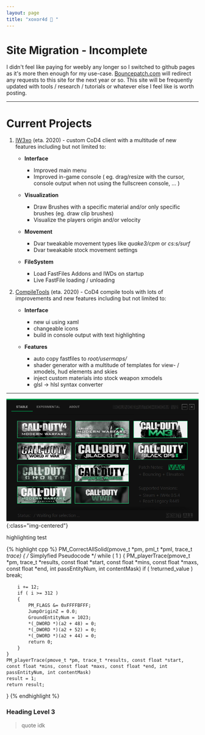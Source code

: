 ```yaml
---
layout: page
title: "xoxor4d 🥝 "
---
```


# Site Migration - Incomplete
I didn't feel like paying for weebly any longer so I switched to github pages as it's more then enough for my use-case.
[Bouncepatch.com](https://bouncepatch.com) will redirect any requests to this site for the next year or so. This site will be frequently updated with tools / research / tutorials or whatever else I feel like is worth posting.

---

# Current Projects
1. [IW3xo](/projects/iw3xo/) (eta. 2020) - custom CoD4 client with a multitude of new features including but not limited to:
   - __Interface__
	  + Improved main menu
	  + Improved in-game console ( eg. drag/resize with the cursor, console output when not using the fullscreen console, ... )
	  
   - __Visualization__ 
      + Draw Brushes with a specific material and/or only specific brushes (eg. draw clip brushes)
      + Visualize the players origin and/or velocity

   - __Movement__ 
      + Dvar tweakable movement types like _quake3/cpm_ or _cs:s/surf_
	  + Dvar tweakable stock movement settings

   - __FileSystem__
      + Load FastFiles Addons and IWDs on startup
	  + Live FastFile loading / unloading  


2. [CompileTools](/projects/cod4-compileTools/) (eta. 2020) - CoD4 compile tools with lots of improvements and new features including but not limited to:
	- __Interface__
	   + new ui using xaml
	   + changeable icons
	   + build in console output with text highlighting
	
	- __Features__
	   + auto copy fastfiles to _root/usermaps/_
	   + shader generator with a multitude of templates for view- / xmodels, hud elements and skies
	   + inject custom materials into stock weapon xmodels
	   + glsl -> hlsl syntax converter

---


![alt text](/assets/img/bouncepatch_tool.jpg "Multi Call of Duty - Bounce Depatch Tool"){:class="img-centered"}


highlighting test

{% highlight cpp %}
  PM_CorrectAllSolid(pmove_t *pm, pml_t *pml, trace_t *trace)
{
	/* Simplyfied Pseudocode */
	while ( 1 )
  	{
    	PM_playerTrace(pmove_t *pm, trace_t *results, const float *start, const float *mins, const float *maxs, const float *end, int passEntityNum, int contentMask)
    	if ( !returned_value )
      		break;
      		
      	i += 12;
	    if ( i >= 312 )
	    {
	      	PM_FLAGS &= 0xFFFFBFFF;
	      	JumpOriginZ = 0.0;
	      	GroundEntityNum = 1023;
	      	*(_DWORD *)(a2 + 48) = 0;
	      	*(_DWORD *)(a2 + 52) = 0;
	      	*(_DWORD *)(a2 + 44) = 0;
	      	return 0;
	    }
  	}
  	PM_playerTrace(pmove_t *pm, trace_t *results, const float *start, const float *mins, const float *maxs, const float *end, int passEntityNum, int contentMask)
	result = 1;
	return result;
}
{% endhighlight %}

### Heading Level 3

> quote
idk
